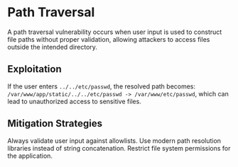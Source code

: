 # Path Traversal

A path traversal vulnerability occurs when user input is used to construct file paths without proper validation, allowing attackers to access files outside the intended directory. 

## Exploitation

If the user enters `../../etc/passwd`, the resolved path becomes:
`/var/www/app/static/../../etc/passwd -> /var/www/etc/passwd`, which can lead to unauthorized access to sensitive files.

## Mitigation Strategies

Always validate user input against allowlists.
Use modern path resolution libraries instead of string concatenation.
Restrict file system permissions for the application.
